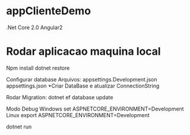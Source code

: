 # appClienteDemo
.Net Core 2.0 Angular2

# Rodar aplicacao maquina local
 Npm install
 dotnet restore

  Configurar database 
   Arquivos:
     appsettings.Development.json 
     appsettings.json
     *Criar DataBase e atualizar ConnectionString

   Rodar Migration:
   dotnet ef database update


   Modo Debug
   Windows
   set ASPNETCORE_ENVIRONMENT=Development
   Linux
   export ASPNETCORE_ENVIRONMENT=Development
   
 dotnet run
